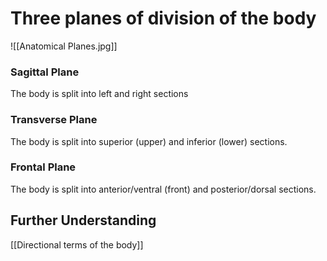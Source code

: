 # Three planes of division of the body

![[Anatomical Planes.jpg]]


### Sagittal Plane

The body is split into left and right sections

### Transverse Plane

The body is split into superior (upper) and inferior (lower) sections.

### Frontal Plane

The body is split into anterior/ventral (front) and posterior/dorsal sections.

## Further Understanding

[[Directional terms of the body]]




